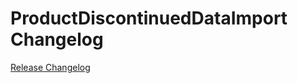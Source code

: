 # ProductDiscontinuedDataImport Changelog

[Release Changelog](https://github.com/spryker/product-discontinued-data-import/releases)
